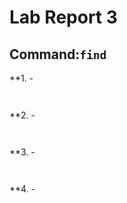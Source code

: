 # Lab Report 3

## Command:`find`

**1. -

```

```

```

```

**2. -

```

```

```

```

**3. -

```

```

```

```

**4. -

```

```

```

```


